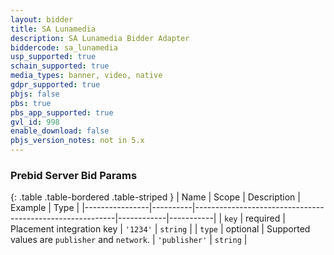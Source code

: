 ```yaml
---
layout: bidder
title: SA Lunamedia
description: SA Lunamedia Bidder Adapter
biddercode: sa_lunamedia
usp_supported: true
schain_supported: true
media_types: banner, video, native
gdpr_supported: true
pbjs: false
pbs: true
pbs_app_supported: true
gvl_id: 998
enable_download: false
pbjs_version_notes: not in 5.x
---
```


### Prebid Server Bid Params
{: .table .table-bordered .table-striped }
| Name           | Scope    | Description                                              | Example    | Type      |
|----------------|----------|----------------------------------------------------------|------------|-----------|
| `key` | required | Placement integration key | `'1234'`        | `string` |
| `type` | optional | Supported values are `publisher` and `network`.  | `'publisher'`        | `string` |
